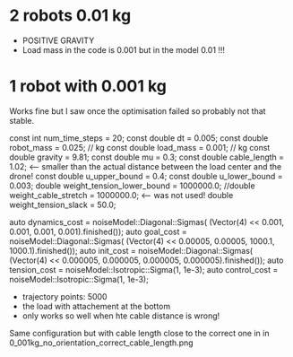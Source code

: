 # 2 robots 0.01 kg

* POSITIVE GRAVITY
* Load mass in the code is 0.001 but in the model 0.01 !!!

# 1 robot with 0.001 kg

Works fine but I saw once the optimisation failed so probably not that stable.

const int num_time_steps = 20;
const double dt = 0.005;
const double robot_mass = 0.025; // kg
const double load_mass = 0.001;   // kg
const double gravity = 9.81;
const double mu = 0.3;
const double cable_length = 1.02; <-- smaller than the actual distance between the load center and the drone!
const double u_upper_bound = 0.4;
const double u_lower_bound = 0.003;
double weight_tension_lower_bound = 1000000.0; 
//double weight_cable_stretch = 1000000.0;    <-- was not used!
double weight_tension_slack = 50.0;

auto dynamics_cost = noiseModel::Diagonal::Sigmas(
    (Vector(4) << 0.001, 0.001, 0.001, 0.001).finished());
auto goal_cost = noiseModel::Diagonal::Sigmas(
    (Vector(4) << 0.00005, 0.00005, 1000.1, 1000.1).finished());
auto init_cost = noiseModel::Diagonal::Sigmas(
    (Vector(4) << 0.000005, 0.000005, 0.000005, 0.000005).finished());
auto tension_cost = noiseModel::Isotropic::Sigma(1, 1e-3);
auto control_cost = noiseModel::Isotropic::Sigma(1, 1e-3);


* trajectory points: 5000
* the load with attachement at the bottom
* only works so well when hte cable distance is wrong!

Same configuration but with cable length close to the correct one in in 0_001kg_no_orientation_correct_cable_length.png

